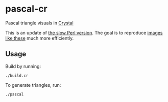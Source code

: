 # pascal-cr
Pascal triangle visuals in [Crystal](https://crystal-lang.org/)

This is an update of [the slow Perl version](https://github.com/c-dilks/pascal).
The goal is to reproduce [images like these](https://github.com/c-dilks/pascal/tree/master/img)
much more efficiently.

## Usage
Build by running:
```
./build.cr
```

To generate triangles, run:
```
./pascal
```
